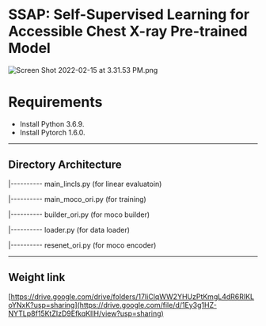 
# SSAP: Self-Supervised Learning for Accessible Chest X-ray Pre-trained Model

![Screen Shot 2022-02-15 at 3.31.53 PM.png](https://s3-us-west-2.amazonaws.com/secure.notion-static.com/f8ac5443-8e97-4202-8bb7-3bc59d3a40fa/Screen_Shot_2022-02-15_at_3.31.53_PM.png)

# **Requirements**

- Install Python 3.6.9.
- Install Pytorch 1.6.0.

---

## **Directory Architecture**

|---------- main_lincls.py (for linear evaluatoin)

|---------- main_moco_ori.py (for training)

|---------- builder_ori.py (for moco builder)

|---------- loader.py (for data loader)

|---------- resenet_ori.py (for moco encoder)

---

## **Weight link**

[https://drive.google.com/drive/folders/17IiClqWW2YHUzPtKmgL4dR6RIKLoYNxK?usp=sharing](https://drive.google.com/file/d/1Ey3g1HZ-NYTLp8f15KtZIzD9EfkqKlIH/view?usp=sharing)